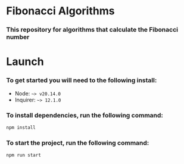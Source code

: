 # Fibonacci Algorithms
### This repository for algorithms that calculate the Fibonacci number
# Launch
### To get started you will need to the following install:

- Node: ```~> v20.14.0```
- Inquirer: ```~> 12.1.0 ```

### To install dependencies, run the following command:
```sh
npm install
```
### To start the project, run the following command:
```sh
npm run start
```
